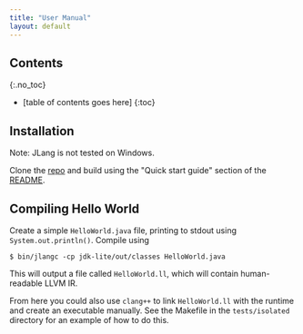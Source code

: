 ```yaml
---
title: "User Manual"
layout: default
---
```


Contents
--------
{:.no_toc}

* [table of contents goes here]
{:toc}


Installation
------------

Note: JLang is not tested on Windows.

Clone the [repo](https://github.com/dz333/JLang) and build using the "Quick start guide" section of the [README](https://github.com/dz333/JLang/blob/master/README.md).


Compiling Hello World
---------------------

Create a simple `HelloWorld.java` file, printing to stdout using `System.out.println()`. Compile using

```
$ bin/jlangc -cp jdk-lite/out/classes HelloWorld.java
```

This will output a file called `HelloWorld.ll`, which will contain human-readable LLVM IR.

From here you could also use `clang++` to link `HelloWorld.ll` with the runtime and create an executable manually. See the Makefile in the `tests/isolated` directory for an example of how to do this.
